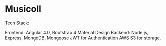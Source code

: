 # Musicoll

Tech Stack:

Frontend: Angular 4.0, Bootstrap 4 Material Design
Backend: Node.js, Express, MongoDB, Mongoose
JWT for Authentication 
AWS S3 for storage. 


